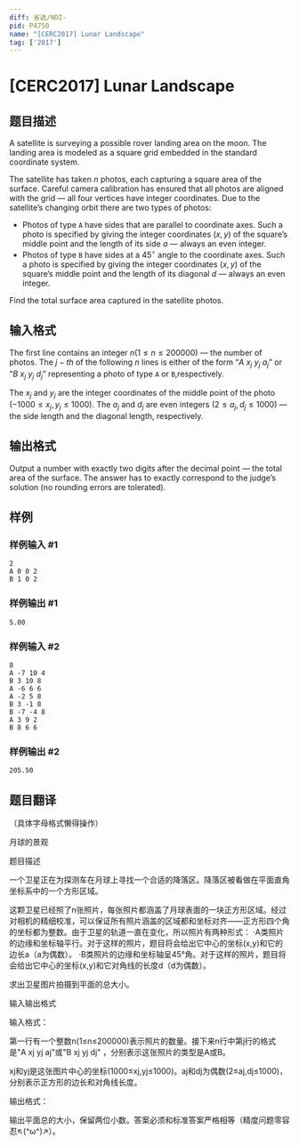 ```yaml
---
diff: 省选/NOI-
pid: P4750
name: "[CERC2017] Lunar Landscape"
tag: ['2017']
---
```

# [CERC2017] Lunar Landscape
## 题目描述

A satellite is surveying a possible rover landing area on the moon. The landing area is modeled as a square grid embedded in the standard coordinate system.

The satellite has taken $n$ photos, each capturing a square area of the surface. Careful camera calibration has ensured that all photos are aligned with the grid — all four vertices have integer coordinates. Due to the satellite’s changing orbit there are two types of photos:
   - Photos of type ``A`` have sides that are parallel to coordinate axes. Such a photo is specified by giving the integer coordinates $(x, y)$ of the square’s middle point and the length of its side $a$ — always an even integer.
   - Photos of type ``B`` have sides at a $45^{\circ}$ angle to the coordinate axes. Such a photo is specified by giving the integer coordinates $(x, y)$ of the square’s middle point and the length of its diagonal $d$ — always an even integer.

Find the total surface area captured in the satellite photos.

## 输入格式

The first line contains an integer $n(1 \le n \le 200 000)$ — the number of photos. The $j-th$ of the following $n$ lines is either of the form “$A \ x_j \ y_j  \ a_j$” or “$B \ x_j \ y_j \ d_j$” representing a photo of type ``A`` or ``B``,respectively.

The $x_j$ and $y_j$ are the integer coordinates of the middle point of the photo $(-1 000 \le x_j, y_j \le 1 000)$. The $a_j$ and $d_j$ are even integers $(2 \le a_j, d_j \le 1 000)$ — the side length and the diagonal length, respectively.
## 输出格式

Output a number with exactly two digits after the decimal point — the total area of the surface. The answer has to exactly correspond to the judge’s solution (no rounding errors are tolerated).
## 样例

### 样例输入 #1
```
2
A 0 0 2
B 1 0 2
```
### 样例输出 #1
```
5.00
```
### 样例输入 #2
```
8
A -7 10 4
B 3 10 8
A -6 6 6
A -2 5 8
B 3 -1 8
B -7 -4 8
A 3 9 2
B 8 6 6

```
### 样例输出 #2
```
205.50
```
## 题目翻译

（具体字母格式懒得操作）

月球的景观

题目描述

一个卫星正在为探测车在月球上寻找一个合适的降落区。降落区被看做在平面直角坐标系中的一个方形区域。

这颗卫星已经照了n张照片，每张照片都涵盖了月球表面的一块正方形区域。经过对相机的精细校准，可以保证所有照片涵盖的区域都和坐标对齐——正方形四个角的坐标都为整数。由于卫星的轨道一直在变化，所以照片有两种形式：
·A类照片的边缘和坐标轴平行。对于这样的照片，题目将会给出它中心的坐标(x,y)和它的边长a（a为偶数）。
·B类照片的边缘和坐标轴呈45°角。对于这样的照片，题目将会给出它中心的坐标(x,y)和它对角线的长度d（d为偶数）。

求出卫星图片拍摄到平面的总大小。

输入输出格式

输入格式：

第一行有一个整数n(1≤n≤200000)表示照片的数量。接下来n行中第j行的格式是"A xj yj aj"或"B xj yj dj" ，分别表示这张照片的类型是A或B。

xj和yj是这张图片中心的坐标(1000≤xj,yj≤1000)。aj和dj为偶数(2≤aj,dj≤1000)，分别表示正方形的边长和对角线长度。

输出格式：

输出平面总的大小，保留两位小数。答案必须和标准答案严格相等（精度问题零容忍↖(^ω^)↗）。
